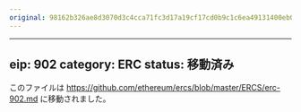 ```yaml
---
original: 98162b326ae8d3070d3c4cca71fc3d17a19cf17cd0b9c1c6ea49131400eb0a65
---
```


---
eip: 902
category: ERC
status: 移動済み
---

このファイルは https://github.com/ethereum/ercs/blob/master/ERCS/erc-902.md に移動されました。